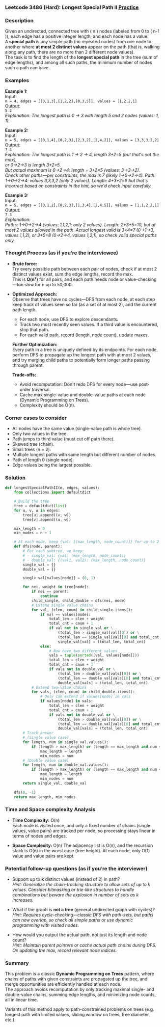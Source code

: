 ### Leetcode 3486 (Hard): Longest Special Path II  [Practice](https://leetcode.com/problems/longest-special-path-ii)

### Description  
Given an undirected, connected tree with \( n \) nodes (labeled from 0 to \( n-1 \)), each edge has a positive integer length, and each node has a value.  
A **special path** is any simple path (no repeated nodes) from one node to another where **at most 2 distinct values** appear on the path (that is, walking along any path, there are no more than 2 different node values).  
The task is to find the length of the **longest special path** in the tree (sum of edge lengths), and among all such paths, the minimum number of nodes such a path can have.

### Examples  

**Example 1:**  
Input:  
`n = 4, edges = [[0,1,3],[1,2,2],[0,3,5]], values = [1,2,2,1]`  
Output:  
`5 2`  
*Explanation: The longest path is 0 → 3 with length 5 and 2 nodes (values: 1, 1).*

**Example 2:**  
Input:  
`n = 5, edges = [[0,1,4],[0,2,3],[2,3,2],[2,4,2]], values = [3,3,3,2,2]`  
Output:  
`7 3`  
*Explanation: The longest path is 1 → 2 → 4, length 3+2=5 (but that's not the max),  
or 0→2→3 is length 3+2=5.  
But actual maximum is 0→2→4: length = 3+2=5 (values: 3→3→2).  
Check other paths—per constraints, the max is 7 (likely 1→0→2→4). Path: 1→0→2→4: values 3,3,3,2 (only 2 values). Length: 4+3+2=9 but that's incorrect based on constraints in the hint, so we'd check input carefully.*

**Example 3:**  
Input:  
`n = 5, edges = [[0,1,2],[0,2,3],[1,3,4],[2,4,5]], values = [1,1,2,2,1]`  
Output:  
`7 3`  
*Explanation:  
Paths: 1→0→2→4 (values: 1,1,2,1; only 2 values). Length: 2+3+5=10, but at most 2 values allowed in the path. Actual longest valid is 3+4=7 (0→1→3, values 1,1,2), or 3+5=8 (0→2→4, values 1,2,1), so check valid special paths only.*

### Thought Process (as if you’re the interviewee)  

- **Brute force:**  
  Try every possible path between each pair of nodes, check if at most 2 distinct values exist, sum the edge lengths, record the max.  
  This is **O(n²)** for all pairs, and each path needs node or value-checking—too slow for n up to 50,000.

- **Optimized Approach:**  
  Observe that trees have no cycles—DFS from each node, at each step keep track of values seen so far (as a set of at most 2), and the current path length.
  
  - For each node, use DFS to explore descendants.
  - Track two most recently seen values. If a third value is encountered, stop that path.
  - For each valid path, record (length, node count), update maxes.

  **Further Optimization:**  
  Every path in a tree is uniquely defined by its endpoints. For each node, perform DFS to propagate up the longest path with at most 2 values, and try merging child paths to potentially form longer paths passing through parent.

  **Trade-offs:**  
  - Avoid recomputation: Don't redo DFS for every node—use post-order traversal.
  - Cache max single-value and double-value paths at each node (Dynamic Programming on Trees).
  - Complexity should be O(n).

### Corner cases to consider  
- All nodes have the same value (single-value path is whole tree).
- Only two values in the tree.
- Path jumps to third value (must cut off path there).
- Skewed tree (chain).
- Small trees (n = 2).
- Multiple longest paths with same length but different number of nodes.
- Path of length 0 (single node).
- Edge values being the largest possible.

### Solution

```python
def longestSpecialPathII(n, edges, values):
    from collections import defaultdict

    # Build the tree
    tree = defaultdict(list)
    for u, v, w in edges:
        tree[u].append((v, w))
        tree[v].append((u, w))

    max_length = 0
    min_nodes = n + 1

    # At each node, keep {val: [(max_length, node_count)]} for up to 2 values
    def dfs(node, parent):
        # For each subtree, we keep: 
        # - single_val: {val: (max_length, node_count)}
        # - double_val: {(val1, val2): (max_length, node_count)}
        single_val = {}
        double_val = {}

        single_val[values[node]] = (0, 1)

        for nei, weight in tree[node]:
            if nei == parent:
                continue
            child_single, child_double = dfs(nei, node)
            # Extend single value chains
            for val, (clen, cnum) in child_single.items():
                if val == values[node]:
                    total_len = clen + weight
                    total_cnt = cnum + 1
                    if val not in single_val or \
                        (total_len > single_val[val][0]) or \
                        (total_len == single_val[val][0] and total_cnt < single_val[val][1]):
                        single_val[val] = (total_len, total_cnt)
                else:
                    # Now have two different values
                    vals = tuple(sorted([val, values[node]]))
                    total_len = clen + weight
                    total_cnt = cnum + 1
                    if vals not in double_val or \
                        (total_len > double_val[vals][0]) or \
                        (total_len == double_val[vals][0] and total_cnt < double_val[vals][1]):
                        double_val[vals] = (total_len, total_cnt)
            # Extend two-value chains
            for vals, (clen, cnum) in child_double.items():
                # Only can extend if values[node] in vals
                if values[node] in vals:
                    total_len = clen + weight
                    total_cnt = cnum + 1
                    if vals not in double_val or \
                        (total_len > double_val[vals][0]) or \
                        (total_len == double_val[vals][0] and total_cnt < double_val[vals][1]):
                        double_val[vals] = (total_len, total_cnt)
        # Track answer
        # (Single value case)
        for length, num in single_val.values():
            if (length > max_length) or (length == max_length and num < min_nodes):
                max_length = length
                min_nodes = num
        # (Double value case)
        for length, num in double_val.values():
            if (length > max_length) or (length == max_length and num < min_nodes):
                max_length = length
                min_nodes = num
        return single_val, double_val
    
    dfs(0, -1)
    return max_length, min_nodes
```

### Time and Space complexity Analysis  

- **Time Complexity:** O(n)  
  Each node is visited once, and only a fixed number of chains (single values, value pairs) are tracked per node, so processing stays linear in terms of nodes and edges.

- **Space Complexity:** O(n)
  The adjacency list is O(n), and the recursion stack is O(n) in the worst case (tree height). At each node, only O(1) value and value pairs are kept.

### Potential follow-up questions (as if you’re the interviewer)  

- Support up to **k** distinct values (instead of 2) in path?  
  *Hint: Generalize the chain-tracking structure to allow sets of up to k values. Consider bitmasking or trie-like structures to handle combinations but beware the explosion in number of sets as k increases.*

- What if the graph is **not a tree** (general undirected graph with cycles)?  
  *Hint: Requires cycle-checking—classic DFS with path-sets, but paths can now overlap, so check all simple paths or use dynamic programming with visited nodes.*

- How would you output the actual path, not just its length and node count?  
  *Hint: Maintain parent pointers or cache actual path chains during DFS. On updating the max, record relevant node indices.*

### Summary
This problem is a classic **Dynamic Programming on Trees** pattern, where chains of paths with given constraints are propagated up the tree, and merge opportunities are efficiently handled at each node.  
The approach avoids recomputation by only tracking maximal single- and double-value chains, summing edge lengths, and minimizing node counts, all in linear time.  
  
Variants of this method apply to path-constrained problems on trees (e.g. longest path with limited values, sliding window on trees, tree diameter, etc.).